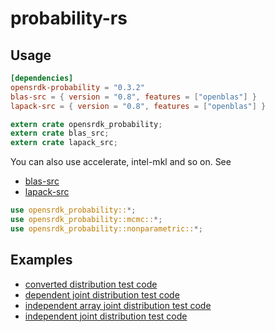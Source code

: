 # probability-rs

## Usage

```toml
[dependencies]
opensrdk-probability = "0.3.2"
blas-src = { version = "0.8", features = ["openblas"] }
lapack-src = { version = "0.8", features = ["openblas"] }
```

```rust
extern crate opensrdk_probability;
extern crate blas_src;
extern crate lapack_src;
```

You can also use accelerate, intel-mkl and so on.
See

- [blas-src](https://github.com/blas-lapack-rs/blas-src)
- [lapack-src](https://github.com/blas-lapack-rs/lapack-src)

```rust
use opensrdk_probability::*;
use opensrdk_probability::mcmc::*;
use opensrdk_probability::nonparametric::*;
```

## Examples

- [converted distribution test code](src/distribution/converted.rs)
- [dependent joint distribution test code](src/distribution/dependent_joint.rs)
- [independent array joint distribution test code](src/distribution/independent_array_joint.rs)
- [independent joint distribution test code](src/distribution/independent_joint.rs)
